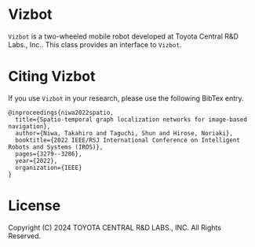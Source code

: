 # <b>Vizbot</b>

`Vizbot` is a two-wheeled mobile robot developed at Toyota Central R&D Labs., Inc.. 
This class provides an interface to `Vizbot`.

# Citing Vizbot

If you use `Vizbot` in your research, please use the following BibTex entry.

```
@inproceedings{niwa2022spatio,
  title={Spatio-temporal graph localization networks for image-based navigation},
  author={Niwa, Takahiro and Taguchi, Shun and Hirose, Noriaki},
  booktitle={2022 IEEE/RSJ International Conference on Intelligent Robots and Systems (IROS)},
  pages={3279--3286},
  year={2022},
  organization={IEEE}
}
```

# License

Copyright (C) 2024 TOYOTA CENTRAL R&D LABS., INC. All Rights Reserved.